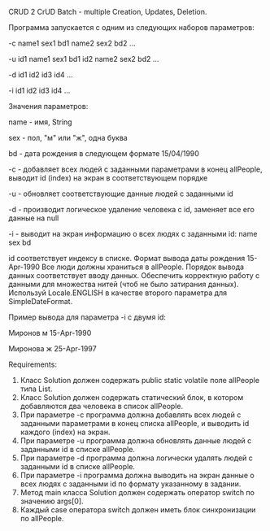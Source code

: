CRUD 2
CrUD Batch - multiple Creation, Updates, Deletion.

Программа запускается с одним из следующих наборов параметров:

-c name1 sex1 bd1 name2 sex2 bd2 ...

-u id1 name1 sex1 bd1 id2 name2 sex2 bd2 ...

-d id1 id2 id3 id4 ...

-i id1 id2 id3 id4 ...

Значения параметров:

name - имя, String

sex - пол, "м" или "ж", одна буква

bd - дата рождения в следующем формате 15/04/1990

-с - добавляет всех людей с заданными параметрами в конец allPeople, выводит id (index) на экран в соответствующем порядке

-u - обновляет соответствующие данные людей с заданными id

-d - производит логическое удаление человека с id, заменяет все его данные на null

-i - выводит на экран информацию о всех людях с заданными id: name sex bd


id соответствует индексу в списке.
Формат вывода даты рождения 15-Apr-1990
Все люди должны храниться в allPeople.
Порядок вывода данных соответствует вводу данных.
Обеспечить корректную работу с данными для множества нитей (чтоб не было затирания данных).
Используй Locale.ENGLISH в качестве второго параметра для SimpleDateFormat.

Пример вывода для параметра -і с двумя id:

Миронов м 15-Apr-1990

Миронова ж 25-Apr-1997


Requirements:
1. Класс Solution должен содержать public static volatile поле allPeople типа List<Person>.
2. Класс Solution должен содержать статический блок, в котором добавляются два человека в список allPeople.
3. При параметре -с программа должна добавлять всех людей с заданными параметрами в конец списка allPeople, и выводить id каждого (index) на экран.
4. При параметре -u программа должна обновлять данные людей с заданными id в списке allPeople.
5. При параметре -d программа должна логически удалять людей с заданными id в списке allPeople.
6. При параметре -i программа должна выводить на экран данные о всех людях с заданными id по формату указанному в задании.
7. Метод main класса Solution должен содержать оператор switch по значению args[0].
8. Каждый case оператора switch должен иметь блок синхронизации по allPeople.
